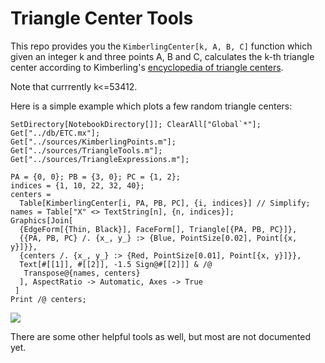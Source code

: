 # Triangle Center Tools

This repo provides you the `KimberlingCenter[k, A, B, C]` function which given an integer k and three points A, B and C, calculates the k-th triangle center according to Kimberling's [encyclopedia of triangle centers](https://faculty.evansville.edu/ck6/encyclopedia/etc.html).

Note that currrently k<=53412.

Here is a simple example which plots a few random triangle centers:
```
SetDirectory[NotebookDirectory[]]; ClearAll["Global`*"];
Get["../db/ETC.mx"];
Get["../sources/KimberlingPoints.m"];
Get["../sources/TriangleTools.m"];
Get["../sources/TriangleExpressions.m"];

PA = {0, 0}; PB = {3, 0}; PC = {1, 2};
indices = {1, 10, 22, 32, 40};
centers = 
  Table[KimberlingCenter[i, PA, PB, PC], {i, indices}] // Simplify;
names = Table["X" <> TextString[n], {n, indices}];
Graphics[Join[
  {EdgeForm[{Thin, Black}], FaceForm[], Triangle[{PA, PB, PC}]},
  {{PA, PB, PC} /. {x_, y_} :> {Blue, PointSize[0.02], Point[{x, y}]}},
  {centers /. {x_, y_} :> {Red, PointSize[0.01], Point[{x, y}]}},
  Text[#[[1]], #[[2]], -1.5 Sign@#[[2]]] & /@ 
   Transpose@{names, centers}
  ], AspectRatio -> Automatic, Axes -> True
 ]
Print /@ centers;
```
![](https://i.postimg.cc/WzQSTTw3/etc.png)

There are some other helpful tools as well, but most are not documented yet.
